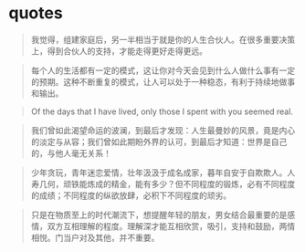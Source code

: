 # quotes

> 我觉得，组建家庭后，另一半相当于就是你的人生合伙人。在很多重要决策上，得到合伙人的支持，才能走得更好走得更远。

> 每个人的生活都有一定的模式，这让你对今天会见到什么人做什么事有一定的预期。这种不断重复的模式，让人可以处于一种稳态，有利于持续地做事和输出。

> Of the days that I have lived, only those I spent with you seemed real.

> 我们曾如此渴望命运的波澜，到最后才发现：人生最曼妙的风景，竟是内心的淡定与从容；我们曾如此期盼外界的认可，到最后才知道：世界是自己的，与他人毫无关系！

> 少年贪玩，青年迷恋爱情，壮年汲汲于成名成家，暮年自安于自欺欺人。人寿几何，顽铁能炼成的精金，能有多少？但不同程度的锻炼，必有不同程度的成绩；不同程度的纵欲放肆，必积下不同程度的顽劣。

> 只是在物质至上的时代潮流下，想提醒年轻的朋友，男女结合最重要的是感情，双方互相理解的程度。理解深才能互相欣赏，吸引，支持和鼓励，两情相悦。门当户对及其他，并不重要。
